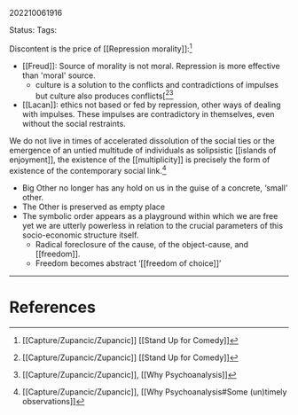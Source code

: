 202210061916

Status: 
Tags: 

Discontent is the price of [[Repression morality]]:[^1]
- [[Freud]]: Source of morality is not moral. Repression is more effective than 'moral' source.
	- culture is a solution to the conflicts and contradictions of impulses but culture also produces conflicts[[^1][^2]
- [[Lacan]]: ethics not based or fed by repression, other ways of dealing with impulses. These impulses are contradictory in themselves, even without the social restraints.

We do not live in times of accelerated dissolution of the social ties or the emergence of an untied multitude of individuals as solipsistic [[islands of enjoyment]], the existence of the [[multiplicity]] is precisely the form of existence of the contemporary social link.[^3]
* Big Other no longer has any hold on us in the guise of a concrete, ‘small’ other.
* The Other is preserved as empty place
* The symbolic order appears as a playground within which we are free yet we are utterly powerless in relation to the crucial parameters of this socio-economic structure itself.
	* Radical foreclosure of the cause, of the object-cause, and [[freedom]].
	* Freedom becomes abstract ‘[[freedom of choice]]’



---
# References

[^1]: [[Capture/Zupancic/Zupancic]] [[Stand Up for Comedy]]
[^2]: [[Capture/Zupancic/Zupancic]], [[Why Psychoanalysis]]
[^3]: [[Capture/Zupancic/Zupancic]], [[Why Psychoanalysis#Some (un)timely observations]]